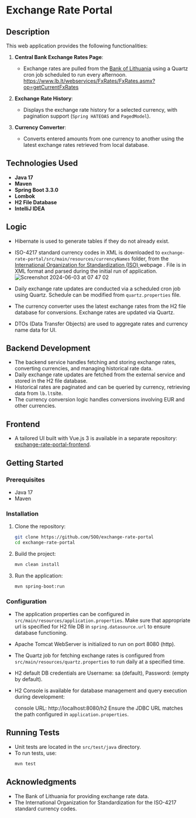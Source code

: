 # Exchange Rate Portal

## Description

This web application provides the following functionalities:

1. **Central Bank Exchange Rates Page**:
    - Exchange rates are pulled from the [Bank of Lithuania](https://www.lb.lt/webservices/FxRates/en/) using a Quartz cron job scheduled to run every afternoon.
      https://www.lb.lt/webservices/FxRates/FxRates.asmx?op=getCurrentFxRates
2. **Exchange Rate History**:
    - Displays the exchange rate history for a selected currency, with pagination support (`Spring HATEOAS` and `PagedModel`).

3. **Currency Converter**:
    - Converts entered amounts from one currency to another using the latest exchange rates retrieved from local database.

## Technologies Used

- **Java 17**
- **Maven**
- **Spring Boot 3.3.0**
- **Lombok**
- **H2 File Database**
- **IntelliJ IDEA**

## Logic

- Hibernate is used to generate tables if they do not already exist.
- ISO-4217 standard currency codes in XML is downloaded to `exchange-rate-portal/src/main/resources/currencyNames` folder, from the [International Organization for Standardization (ISO) ](https://www.currency-iso.org/dam/downloads/lists/list_one.xml)webpage . File is in XML format and parsed during the initial run of application.![Screenshot 2024-06-03 at 07 47 02](https://github.com/5OO/exchange-rate-portal/assets/27925052/ab079745-4a85-4002-869e-91af6ac1c10d)

- Daily exchange rate updates are conducted via a scheduled cron job using Quartz. Schedule can be modified from `quartz.properties` file.
- The currency converter uses the latest exchange rates from the H2 file database for conversions. Exchange rates are updated via Quartz.
- DTOs (Data Transfer Objects) are used to aggregate rates and currency name data for UI.

## Backend Development

- The backend service handles fetching and storing exchange rates, converting currencies, and managing historical rate data.
- Daily exchange rate updates are fetched from the external service and stored in the H2 file database.
- Historical rates are paginated and can be queried by currency, retrieving data from `lb.lt`site.
- The currency conversion logic handles conversions involving EUR and other currencies.

## Frontend

- A tailored UI built with Vue.js 3 is available in a separate repository: [exchange-rate-portal-frontend](https://github.com/5OO/exchange-rate-portal-frontend).

## Getting Started

### Prerequisites

- Java 17
- Maven

### Installation

1. Clone the repository:
   ```bash
   git clone https://github.com/5OO/exchange-rate-portal
   cd exchange-rate-portal
   ```

2. Build the project:
   ```bash
   mvn clean install
   ```

3. Run the application:
   ```bash
   mvn spring-boot:run
   ```

### Configuration

- The application properties can be configured in `src/main/resources/application.properties`. Make sure that appropriate url is specified for H2 file DB in `spring.datasource.url` to ensure database functioning. 
- Apache Tomcat WebServer is initialized to run on port 8080 (http).
- The Quartz job for fetching exchange rates is configured from `src/main/resources/quartz.properties` to run daily at a specified time.
- H2 default DB credentials are Username: sa (default), Password: (empty by default).
- H2 Console  is available for database management and query execution during development:

    console URL: http://localhost:8080/h2 Ensure the JDBC URL matches the path configured in `application.properties`.



## Running Tests

- Unit tests are located in the `src/test/java` directory.
- To run tests, use:
  ```bash
  mvn test
  ```
 
## Acknowledgments

- The Bank of Lithuania for providing exchange rate data.
- The International Organization for Standardization for the ISO-4217 standard currency codes.
 
